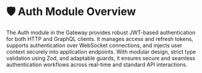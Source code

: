 # 🛡️ Auth Module Overview

The Auth module in the Gateway provides robust JWT-based authentication for both HTTP and GraphQL clients. It manages access and refresh tokens, supports authentication over WebSocket connections, and injects user context securely into application endpoints. With modular design, strict type validation using Zod, and adaptable guards, it ensures secure and seamless authentication workflows across real-time and standard API interactions.